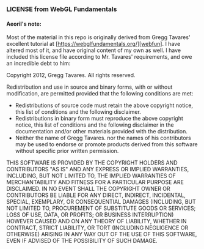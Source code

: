 ### LICENSE from WebGL Fundamentals

#### Aeoril's note:
Most of the material in this repo is originally derived from Gregg Tavares' excellent tutorial at [https://webglfundamentals.org/][webfun].  I have altered most of it, and have original content of my own as well.  I have included this license file according to Mr. Tavares' requirements, and owe an incredible debt to him:

Copyright 2012, Gregg Tavares. All rights reserved.

Redistribution and use in source and binary forms, with or without modification, are permitted provided that the following conditions are met:

* Redistributions of source code must retain the above copyright notice, this list of conditions and the following disclaimer.
* Redistributions in binary form must reproduce the above copyright notice, this list of conditions and the following disclaimer in the documentation and/or other materials provided with the distribution.
* Neither the name of Gregg Tavares. nor the names of his contributors may be used to endorse or promote products derived from this software without specific prior written permission.

THIS SOFTWARE IS PROVIDED BY THE COPYRIGHT HOLDERS AND CONTRIBUTORS "AS IS" AND ANY EXPRESS OR IMPLIED WARRANTIES, INCLUDING, BUT NOT LIMITED TO, THE IMPLIED WARRANTIES OF MERCHANTABILITY AND FITNESS FOR A PARTICULAR PURPOSE ARE DISCLAIMED. IN NO EVENT SHALL THE COPYRIGHT OWNER OR CONTRIBUTORS BE LIABLE FOR ANY DIRECT, INDIRECT, INCIDENTAL, SPECIAL, EXEMPLARY, OR CONSEQUENTIAL DAMAGES (INCLUDING, BUT NOT LIMITED TO, PROCUREMENT OF SUBSTITUTE GOODS OR SERVICES; LOSS OF USE, DATA, OR PROFITS; OR BUSINESS INTERRUPTION) HOWEVER CAUSED AND ON ANY THEORY OF LIABILITY, WHETHER IN CONTRACT, STRICT LIABILITY, OR TORT (INCLUDING NEGLIGENCE OR OTHERWISE) ARISING IN ANY WAY OUT OF THE USE OF THIS SOFTWARE, EVEN IF ADVISED OF THE POSSIBILITY OF SUCH DAMAGE.

[webfun]: https://webglfundamentals.org/
